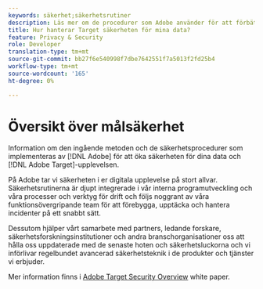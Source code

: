 ```yaml
---
keywords: säkerhet;säkerhetsrutiner
description: Läs mer om de procedurer som Adobe använder för att förbättra säkerheten för dina data och Adobe Target upplevelse. Ladda ned rapporten Adobe Target Security Overview.
title: Hur hanterar Target säkerheten för mina data?
feature: Privacy & Security
role: Developer
translation-type: tm+mt
source-git-commit: bb27f6e540998f7dbe7642551f7a5013f2fd25b4
workflow-type: tm+mt
source-wordcount: '165'
ht-degree: 0%

---
```



# Översikt över målsäkerhet

Information om den ingående metoden och de säkerhetsprocedurer som implementeras av [!DNL Adobe] för att öka säkerheten för dina data och [!DNL Adobe Target]-upplevelsen.

På Adobe tar vi säkerheten i er digitala upplevelse på stort allvar. Säkerhetsrutinerna är djupt integrerade i vår interna programutveckling och våra processer och verktyg för drift och följs noggrant av våra funktionsövergripande team för att förebygga, upptäcka och hantera incidenter på ett snabbt sätt.

Dessutom hjälper vårt samarbete med partners, ledande forskare, säkerhetsforskningsinstitutioner och andra branschorganisationer oss att hålla oss uppdaterade med de senaste hoten och säkerhetsluckorna och vi införlivar regelbundet avancerad säkerhetsteknik i de produkter och tjänster vi erbjuder.

Mer information finns i [Adobe Target Security Overview](https://www.adobe.com/content/dam/cc/en/security/pdfs/AdobeTargetSecurityOverview.pdf) white paper.

